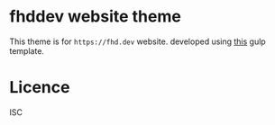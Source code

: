 # fhddev website theme

This theme is for `https://fhd.dev` website. developed using [this](https://github.com/fhddev/thim) gulp template.

# Licence

ISC
